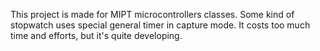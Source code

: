 This project is made for MIPT microcontrollers classes. 
Some kind of stopwatch uses special general timer in capture mode. It costs too much time and efforts, but it's quite developing.
